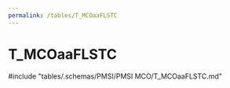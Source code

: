 ```yaml
---
permalink: /tables/T_MCOaaFLSTC
---
```

# T\_MCOaaFLSTC
<!-- SPDX-License-Identifier: MPL-2.0 -->

<!-- ATTENTION : Ne pas supprimer ou modifier la ligne ci-dessous -->
#include "tables/.schemas/PMSI/PMSI MCO/T_MCOaaFLSTC.md"
<!-- ATTENTION : Ne pas supprimer ou modifier la ligne ci-dessus -->
